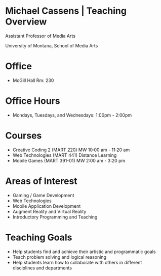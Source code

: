 # Michael Cassens | Teaching Overview

Assistant Professor of Media Arts

University of Montana, School of Media Arts

# Office

* McGill Hall Rm: 230

# Office Hours
 
* Mondays, Tuesdays, and Wednesdays: 1:00pm - 2:00pm

# Courses

* Creative Coding 2 (MART 220) MW 10:00 am - 11:20 am
* Web Technologies (MART 441) Distance Learning
* Mobile Games (MART 391-01) MW 2:00 am - 3:20 pm


# Areas of Interest

* Gaming / Game Development
* Web Technologies
* Mobile Application Development
* Augment Reality and Virtual Reality
* Introductory Programming and Teaching

# Teaching Goals

* Help students find and achieve their artistic and programmatic goals
* Teach problem solving and logical reasoning
* Help students learn how to collaborate with others in different disciplines and departments
